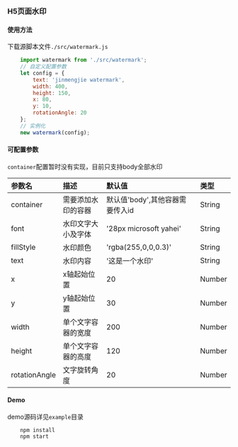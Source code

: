 ### H5页面水印

#### 使用方法

下载源脚本文件`./src/watermark.js`

```javascript
    import watermark from './src/watermark';
    // 自定义配置参数
    let config = {
        text: 'jinmengjie watermark',
        width: 400,
        height: 150,
        x: 80,
        y: 10,
        rotationAngle: 20
    };
    // 实例化
    new watermark(config);
```

#### 可配置参数

`container`配置暂时没有实现，目前只支持body全部水印

| 参数名 | 描述 | 默认值 | 类型 |
| :---- | :---- | :---- | :---- |
| container | 需要添加水印的容器 | 默认值'body',其他容器需要传入id | String |
| font | 水印文字大小及字体 | '28px microsoft yahei' | String |
| fillStyle | 水印颜色 | 'rgba(255,0,0,0.3)' | String |
| text | 水印内容 | '这是一个水印' | String |
| x | x轴起始位置 | 20 | Number |
| y | y轴起始位置 | 30 | Number |
| width | 单个文字容器的宽度 | 200 | Number |
| height | 单个文字容器的高度 | 120 | Number |
| rotationAngle | 文字旋转角度 | 20 | Number |

#### Demo

demo源码详见`example`目录

```
    npm install
    npm start
```

